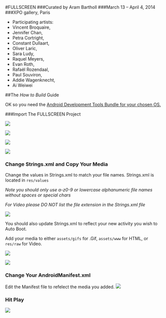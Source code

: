 #FULLSCREEN
###Curated by Aram Bartholl
###March 13 – April 4, 2014
###XPO gallery, Paris


* Participating artists:
* Vincent Broquaire,
* Jennifer Chan,
* Petra Cortright,
* Constant Dullaart,
* Oliver Laric,
* Sara Ludy,
* Raquel Meyers,
* Evan Roth,
* Rafaël Rozendaal,
* Paul Souviron,
* Addie Wagenknecht,
* Ai Weiwei


##The _How to Build_ Guide


OK so you need the [Android Development Tools Bundle for your chosen OS.](http://developer.android.com/sdk/index.html#download)



###Import The FULLSCREEN Project 

![][1]

![][2]

![][3]

![][4]


### Change Strings.xml and Copy Your Media
Change the values in Strings.xml to match your file names. Strings.xml is located in ```res/values```

_Note you should only use a-z0-9 or lowercase alphanumeric file names without spaces or special chars_

_For Video please DO NOT list the file extension in the Strings.xml file_

![][5]

You should also update Strings.xml to reflect your new activity you wish to Auto Boot. 

Add your media to either ```assets/gifs``` for .Gif, ```assets/www``` for HTML,  or ```res/raw``` for Video. 

![][6]

![][7]



### Change Your AndroidManifest.xml
Edit the Manifest file to refelect the media you added.
![][8]


### Hit Play
![][9]
 

 
  [1]: https://raw.github.com/danthemellowman/FULLSCREEN/master/notes/Step-One-Import.png
  [2]: https://raw.github.com/danthemellowman/FULLSCREEN/master/notes/Step-One.a-import.png
  [3]: https://raw.github.com/danthemellowman/FULLSCREEN/master/notes/Step-One.b-import.png
  [4]: https://raw.github.com/danthemellowman/FULLSCREEN/master/notes/Step-One.c-import.png
  [5]: https://raw.github.com/danthemellowman/FULLSCREEN/master/notes/StepTwoChangeStrings.png
  [6]: https://raw.github.com/danthemellowman/FULLSCREEN/master/notes/ImportGifWWW.png
  [7]: https://raw.github.com/danthemellowman/FULLSCREEN/master/notes/ImportVideo.png
  [8]: https://raw.github.com/danthemellowman/FULLSCREEN/master/notes/Step-Four-ChangeManifest.png
  [9]: https://raw.github.com/danthemellowman/FULLSCREEN/master/notes/%20Step-Five-HIT-PLAY.png
